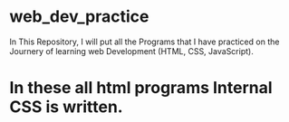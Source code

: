 # web_dev_practice
In This  Repository, I will put all the Programs that I have practiced on the Journery of learning web Development (HTML, CSS, JavaScript).
# In these all html programs Internal CSS is written.
